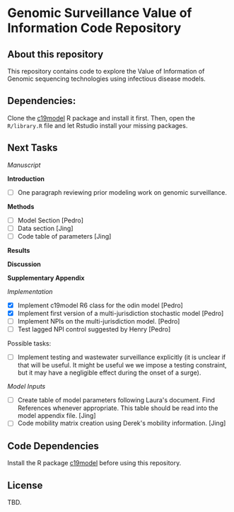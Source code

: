# Genomic Surveillance Value of Information Code Repository

## About this repository

This repository contains code to explore the Value of Information of Genomic sequencing technologies using infectious disease models.

## Dependencies:

Clone the [c19model](https://code.rand.org/vaccination-research/c19model) R package and install it first. Then, open the `R/library.R` file and let Rstudio install your missing packages.

## Next Tasks

*Manuscript*

**Introduction**

- [ ] One paragraph reviewing prior modeling work on genomic surveillance.

**Methods**

- [ ] Model Section [Pedro]
- [ ] Data section [Jing]
- [ ] Code table of parameters [Jing]

**Results**

**Discussion**

**Supplementary Appendix**

*Implementation*

- [x] Implement c19model R6 class for the odin model [Pedro]
- [x] Implement first version of a multi-jurisdiction stochastic model [Pedro]
- [ ] Implement NPIs on the multi-jurisdiction model. [Pedro]
- [ ] Test lagged NPI control suggested by Henry [Pedro]

Possible tasks:
- [ ] Implement testing and wastewater surveillance explicitly (it is unclear if that will be useful. It might be useful we we impose a testing constraint, but it may have a negligible effect during the onset of a surge).

*Model Inputs*

- [ ] Create table of model parameters following Laura's document. Find References whenever appropriate. This table should be read into the model appendix file. [Jing]
- [ ] Code mobility matrix creation using Derek's mobility information. [Jing]

## Code Dependencies

Install the R package [c19model](https://code.rand.org/vaccination-research/c19model) before using this repository.

## License
TBD.

